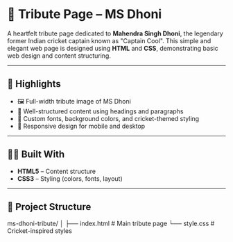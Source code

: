 # 🏏 Tribute Page – MS Dhoni

A heartfelt tribute page dedicated to **Mahendra Singh Dhoni**, the legendary former Indian cricket captain known as "Captain Cool". This simple and elegant web page is designed using **HTML** and **CSS**, demonstrating basic web design and content structuring.

---

## 🌟 Highlights

- 🖼️ Full-width tribute image of MS Dhoni
- 📜 Well-structured content using headings and paragraphs
- 🎨 Custom fonts, background colors, and cricket-themed styling
- 📱 Responsive design for mobile and desktop

---

## 🧑‍💻 Built With

- **HTML5** – Content structure
- **CSS3** – Styling (colors, fonts, layout)

---

## 📁 Project Structure

ms-dhoni-tribute/
│
├── index.html # Main tribute page
└── style.css # Cricket-inspired styles
